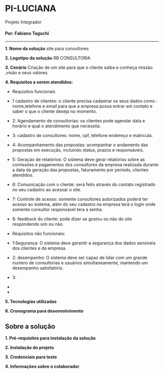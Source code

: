 # PI-LUCIANA
 Projeto Integrador
#### Por: Fabiano Taguchi
___

**1. Nome da solução**
site para consultores

**2. Logotipo da solução**
RB CONSULTORIA
   
**3. Cenário**
Criação de um site para que o cliente saiba e conheça missão ,visão e seus valores.
   
**4. Requisitos a serem atendidos:**
* Requisitos funcionais
* 1 cadastro de clientes: o cliente precisa cadastrar os seus dados como : nome,telefone e email para que a empresa possa entrar em contato e saber o que o cliente deseja no momento.
* 2: Agendamento de consultorias: os clientes pode agendar data e horário e qual o atendimento que necessita.
* 3: cadastro de consultores: nome, cpf, telefone endereço e matricula.
* 4: Acompanhamento das propostas: acompanhar o andamento das propostas em execução, incluindo status, prazos e responsáveis.
* 5: Geração de relatórios: O sistema deve gerar relatórios sobre as comissões e pagamentos dos consultores da empresa realizada durante a data da geração das propostas, faturamento por período, clientes atendidos.
* 6: Comunicação com o cliente: será feito através do contato registrado no seu cadastro ao acessar o site.
* 7: Controle de acesso: somente consultores autorizados poderá ter acesso ao sistema, além do seu cadastro na empresa terá o login onde somente consultor responsável tera a senha.
* 8: feedback do cliente: pode dizer se gostou ou não do site respondendo sim ou não.
   
* Requisitos não funcionais:
* 1:Segurança: O sistema deve garantir a segurança dos dados sensíveis dos clientes e da empresa.
* 2: desempenho: O sistema deve ser capaz de lidar com um grande numero de consultorias e usuários simultaneamente, mantendo um desempenho satisfatório.
* 3:
* 
* 
  
**5. Tecnologias utilizadas**

**6. Cronograma para desenvolvimento**


## Sobre a solução
**1. Pré-requisitos para instalação da solução**

**2. Instalação do projeto**

**3. Credenciais para teste**

**4. Informações sobre o colaborador**
